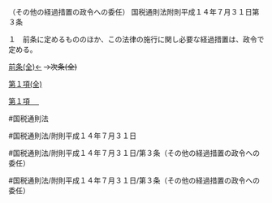 （その他の経過措置の政令への委任）
国税通則法附則平成１４年７月３１日第３条

１　前条に定めるもののほか、この法律の施行に関し必要な経過措置は、政令で定める。

[前条(全)←](国税通則法＿＿＿＿附則平成１４年７月３１日第２条_.md)  ~~→次条(全)~~

[第１項(全)](国税通則法＿＿＿＿附則平成１４年７月３１日第３条第１項_.md)  

[第１項 　 ](国税通則法＿＿＿＿附則平成１４年７月３１日第３条第１項.md)  

#国税通則法

#国税通則法/附則平成１４年７月３１日

#国税通則法/附則平成１４年７月３１日/第３条（その他の経過措置の政令への委任）

#国税通則法/附則平成１４年７月３１日/第３条（その他の経過措置の政令への委任）

